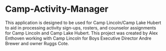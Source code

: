 # Camp-Activity-Manager
This  application is designed to be used for Camp Lincoln/Camp Lake Hubert to aid in processing activity sign-ups, rosters, and counselor
assignments for Camp Lincoln and Camp Lake Hubert. This project was created by Alex Enthoven working with Camp Lincoln for Boys
Executive Director Andre Brewer and owner Ruggs Cote. 
